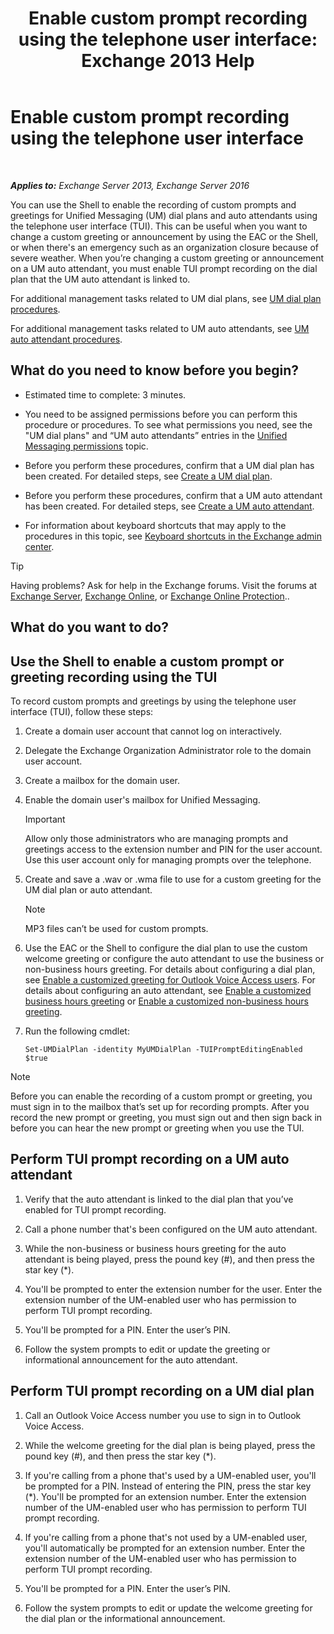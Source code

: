 ﻿---
title: 'Enable custom prompt recording using the telephone user interface: Exchange 2013 Help'
TOCTitle: Enable custom prompt recording using the telephone user interface
ms:assetid: f2e5c636-2be9-4d48-b5e7-37913ded62d1
ms:mtpsurl: https://technet.microsoft.com/en-us/library/Bb691404(v=EXCHG.150)
ms:contentKeyID: 53401615
ms.date: 12/10/2017
mtps_version: v=EXCHG.150
---

# Enable custom prompt recording using the telephone user interface

 

_**Applies to:** Exchange Server 2013, Exchange Server 2016_


You can use the Shell to enable the recording of custom prompts and greetings for Unified Messaging (UM) dial plans and auto attendants using the telephone user interface (TUI). This can be useful when you want to change a custom greeting or announcement by using the EAC or the Shell, or when there's an emergency such as an organization closure because of severe weather. When you’re changing a custom greeting or announcement on a UM auto attendant, you must enable TUI prompt recording on the dial plan that the UM auto attendant is linked to.

For additional management tasks related to UM dial plans, see [UM dial plan procedures](um-dial-plan-procedures-exchange-2013-help.md).

For additional management tasks related to UM auto attendants, see [UM auto attendant procedures](um-auto-attendant-procedures-exchange-2013-help.md).

## What do you need to know before you begin?

  - Estimated time to complete: 3 minutes.

  - You need to be assigned permissions before you can perform this procedure or procedures. To see what permissions you need, see the "UM dial plans" and “UM auto attendants” entries in the [Unified Messaging permissions](unified-messaging-permissions-exchange-2013-help.md) topic.

  - Before you perform these procedures, confirm that a UM dial plan has been created. For detailed steps, see [Create a UM dial plan](create-a-um-dial-plan-exchange-2013-help.md).

  - Before you perform these procedures, confirm that a UM auto attendant has been created. For detailed steps, see [Create a UM auto attendant](create-a-um-auto-attendant-exchange-2013-help.md).

  - For information about keyboard shortcuts that may apply to the procedures in this topic, see [Keyboard shortcuts in the Exchange admin center](keyboard-shortcuts-in-the-exchange-admin-center-exchange-online-protection-help.md).


> [!TIP]
> Having problems? Ask for help in the Exchange forums. Visit the forums at <A href="https://go.microsoft.com/fwlink/p/?linkid=60612">Exchange Server</A>, <A href="https://go.microsoft.com/fwlink/p/?linkid=267542">Exchange Online</A>, or <A href="https://go.microsoft.com/fwlink/p/?linkid=285351">Exchange Online Protection</A>..



## What do you want to do?

## Use the Shell to enable a custom prompt or greeting recording using the TUI

To record custom prompts and greetings by using the telephone user interface (TUI), follow these steps:

1.  Create a domain user account that cannot log on interactively.

2.  Delegate the Exchange Organization Administrator role to the domain user account.

3.  Create a mailbox for the domain user.

4.  Enable the domain user's mailbox for Unified Messaging.
    

    > [!IMPORTANT]
    > Allow only those administrators who are managing prompts and greetings access to the extension number and PIN for the user account. Use this user account only for managing prompts over the telephone.



5.  Create and save a .wav or .wma file to use for a custom greeting for the UM dial plan or auto attendant.
    

    > [!NOTE]
    > MP3 files can’t be used for custom prompts.



6.  Use the EAC or the Shell to configure the dial plan to use the custom welcome greeting or configure the auto attendant to use the business or non-business hours greeting. For details about configuring a dial plan, see [Enable a customized greeting for Outlook Voice Access users](enable-a-customized-greeting-for-outlook-voice-access-users-exchange-2013-help.md). For details about configuring an auto attendant, see [Enable a customized business hours greeting](enable-a-customized-business-hours-greeting-exchange-2013-help.md) or [Enable a customized non-business hours greeting](enable-a-customized-non-business-hours-greeting-exchange-2013-help.md).

7.  Run the following cmdlet:
    
        Set-UMDialPlan -identity MyUMDialPlan -TUIPromptEditingEnabled $true


> [!NOTE]
> Before you can enable the recording of a custom prompt or greeting, you must sign in to the mailbox that’s set up for recording prompts. After you record the new prompt or greeting, you must sign out and then sign back in before you can hear the new prompt or greeting when you use the TUI.



## Perform TUI prompt recording on a UM auto attendant

1.  Verify that the auto attendant is linked to the dial plan that you’ve enabled for TUI prompt recording.

2.  Call a phone number that's been configured on the UM auto attendant.

3.  While the non-business or business hours greeting for the auto attendant is being played, press the pound key (\#), and then press the star key (\*).

4.  You'll be prompted to enter the extension number for the user. Enter the extension number of the UM-enabled user who has permission to perform TUI prompt recording.

5.  You'll be prompted for a PIN. Enter the user’s PIN.

6.  Follow the system prompts to edit or update the greeting or informational announcement for the auto attendant.

## Perform TUI prompt recording on a UM dial plan

1.  Call an Outlook Voice Access number you use to sign in to Outlook Voice Access.

2.  While the welcome greeting for the dial plan is being played, press the pound key (\#), and then press the star key (\*).

3.  If you're calling from a phone that's used by a UM-enabled user, you'll be prompted for a PIN. Instead of entering the PIN, press the star key (\*). You'll be prompted for an extension number. Enter the extension number of the UM-enabled user who has permission to perform TUI prompt recording.

4.  If you're calling from a phone that's not used by a UM-enabled user, you'll automatically be prompted for an extension number. Enter the extension number of the UM-enabled user who has permission to perform TUI prompt recording.

5.  You'll be prompted for a PIN. Enter the user’s PIN.

6.  Follow the system prompts to edit or update the welcome greeting for the dial plan or the informational announcement.


